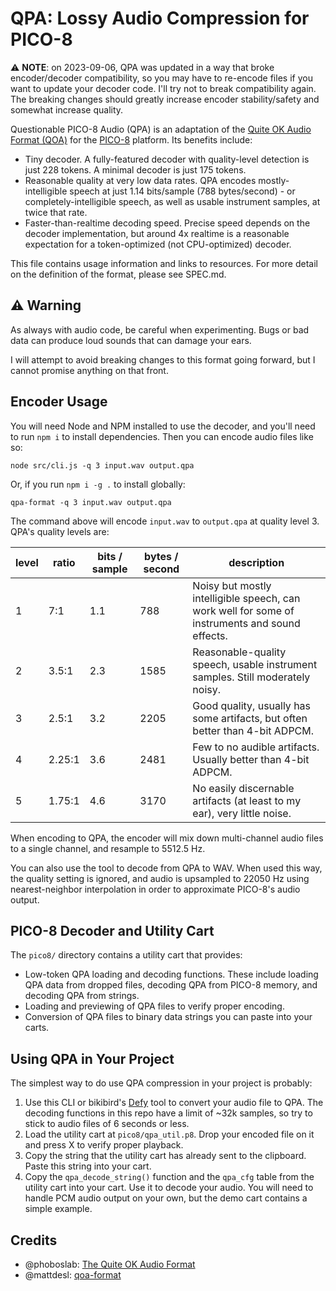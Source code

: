 # QPA: Lossy Audio Compression for PICO-8

⚠️ **NOTE**: on 2023-09-06, QPA was updated in a way that broke encoder/decoder compatibility, so you may have to
re-encode files if you want to update your decoder code. I'll try not to break compatibility again. The breaking
changes should greatly increase encoder stability/safety and somewhat increase quality.

Questionable PICO-8 Audio (QPA) is an adaptation of the [Quite OK Audio Format (QOA)](https://qoaformat.org/) for the
[PICO-8](https://www.lexaloffle.com/pico-8.php) platform. Its benefits include:

- Tiny decoder. A fully-featured decoder with quality-level detection is just 228 tokens. A minimal decoder is just 175 tokens.
- Reasonable quality at very low data rates. QPA encodes mostly-intelligible speech at just 1.14 bits/sample (788 bytes/second) - or completely-intelligible speech, as well as usable instrument samples, at twice that rate.
- Faster-than-realtime decoding speed. Precise speed depends on the decoder implementation, but around 4x realtime is a reasonable expectation for a token-optimized (not CPU-optimized) decoder.

This file contains usage information and links to resources. For more detail on the definition of the format, please
see SPEC.md.

## ⚠️ Warning

As always with audio code, be careful when experimenting. Bugs or bad data can produce loud sounds that can damage your
ears.

I will attempt to avoid breaking changes to this format going forward, but I cannot promise anything on that front.

## Encoder Usage

You will need Node and NPM installed to use the decoder, and you'll need to run `npm i` to install dependencies. Then you
can encode audio files like so:

```
node src/cli.js -q 3 input.wav output.qpa
```

Or, if you run `npm i -g .` to install globally:

```
qpa-format -q 3 input.wav output.qpa
```

The command above will encode `input.wav` to `output.qpa` at quality level 3. QPA's quality levels are:

| level | ratio  | bits / sample | bytes / second | description                                                                                    |
| ----- | ------ | ------------- | -------------- | ---------------------------------------------------------------------------------------------- |
| 1     | 7:1    | 1.1           | 788            | Noisy but mostly intelligible speech, can work well for some of instruments and sound effects. |
| 2     | 3.5:1  | 2.3           | 1585           | Reasonable-quality speech, usable instrument samples. Still moderately noisy.                  |
| 3     | 2.5:1  | 3.2           | 2205           | Good quality, usually has some artifacts, but often better than 4-bit ADPCM.                   |
| 4     | 2.25:1 | 3.6           | 2481           | Few to no audible artifacts. Usually better than 4-bit ADPCM.                                  |
| 5     | 1.75:1 | 4.6           | 3170           | No easily discernable artifacts (at least to my ear), very little noise.                       |

When encoding to QPA, the encoder will mix down multi-channel audio files to a single channel, and resample to 5512.5 Hz.

You can also use the tool to decode from QPA to WAV. When used this way, the quality setting is ignored, and audio is
upsampled to 22050 Hz using nearest-neighbor interpolation in order to approximate PICO-8's audio output.

## PICO-8 Decoder and Utility Cart

The `pico8/` directory contains a utility cart that provides:

- Low-token QPA loading and decoding functions. These include loading QPA data from dropped files, decoding QPA from
  PICO-8 memory, and decoding QPA from strings.
- Loading and previewing of QPA files to verify proper encoding.
- Conversion of QPA files to binary data strings you can paste into your carts.

## Using QPA in Your Project

The simplest way to do use QPA compression in your project is probably:

1. Use this CLI or bikibird's [Defy](https://bikibird.itch.io/defy) tool to convert your audio file to QPA.
   The decoding functions in this repo have a limit of ~32k samples, so try to stick to audio files of 6 seconds or
   less.
2. Load the utility cart at `pico8/qpa_util.p8`. Drop your encoded file on it and press X to verify proper playback.
3. Copy the string that the utility cart has already sent to the clipboard. Paste this string into your cart.
4. Copy the `qpa_decode_string()` function and the `qpa_cfg` table from the utility cart into your cart. Use it to
   decode your audio. You will need to handle PCM audio output on your own, but the demo cart contains a simple
   example.

## Credits

- @phoboslab: [The Quite OK Audio Format](https://qoaformat.org)
- @mattdesl: [qoa-format](https://github.com/mattdesl/qoa-format)
